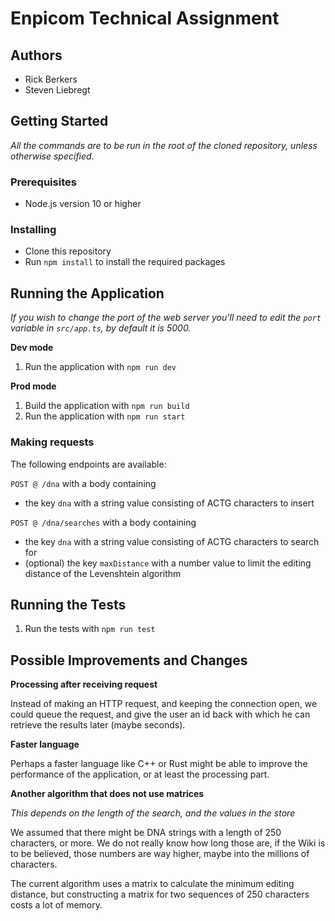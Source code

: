 # Enpicom Technical Assignment

## Authors
- Rick Berkers
- Steven Liebregt

## Getting Started

*All the commands are to be run in the root of the cloned repository, unless otherwise specified.*

### Prerequisites

- Node.js version 10 or higher

### Installing

- Clone this repository
- Run `npm install` to install the required packages

## Running the Application

*If you wish to change the port of the web server you'll need to edit the `port` variable in `src/app.ts`, by default it is 5000.*

**Dev mode**

1. Run the application with `npm run dev`

**Prod mode**

1. Build the application with `npm run build`
2. Run the application with `npm run start`

### Making requests

The following endpoints are available:

`POST @ /dna` with a body containing 
- the key `dna` with a string value consisting of ACTG characters to insert

`POST @ /dna/searches` with a body containing 
- the key `dna` with a string value consisting of ACTG characters to search for
- (optional) the key `maxDistance` with a number value to limit the editing distance of the Levenshtein algorithm

## Running the Tests

1. Run the tests with `npm run test`

## Possible Improvements and Changes

**Processing after receiving request**

Instead of making an HTTP request, and keeping the connection open, we could queue the request, and give the user an id 
back with which he can retrieve the results later (maybe seconds).

**Faster language**

Perhaps a faster language like C++ or Rust might be able to improve the performance of the application, or at least the 
processing part.

**Another algorithm that does not use matrices**

*This depends on the length of the search, and the values in the store*

We assumed that there might be DNA strings with a length of 250 characters, or more. We do not really know how long those 
are, if the Wiki is to be believed, those numbers are way higher, maybe into the millions of characters.

The current algorithm uses a matrix to calculate the minimum editing distance, but constructing a matrix for two 
sequences of 250 characters costs a lot of memory.
